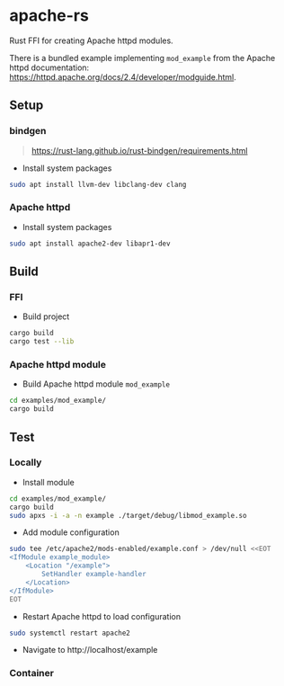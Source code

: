 apache-rs
=========

Rust FFI for creating Apache httpd modules.

There is a bundled example implementing `mod_example` from the Apache httpd documentation: https://httpd.apache.org/docs/2.4/developer/modguide.html.


Setup
-----

### bindgen
> https://rust-lang.github.io/rust-bindgen/requirements.html

* Install system packages
```bash
sudo apt install llvm-dev libclang-dev clang
```

### Apache httpd
* Install system packages
```bash
sudo apt install apache2-dev libapr1-dev
```



Build
-----

### FFI 
* Build project
```bash
cargo build
cargo test --lib
```

### Apache httpd module
* Build Apache httpd module `mod_example`
```bash
cd examples/mod_example/
cargo build
```



Test
----

### Locally
* Install module
```bash
cd examples/mod_example/
cargo build
sudo apxs -i -a -n example ./target/debug/libmod_example.so
```
* Add module configuration
```bash
sudo tee /etc/apache2/mods-enabled/example.conf > /dev/null <<EOT
<IfModule example_module>
    <Location "/example">
        SetHandler example-handler
    </Location>
</IfModule>
EOT
```
* Restart Apache httpd to load configuration
```bash
sudo systemctl restart apache2
```
* Navigate to http://localhost/example

### Container


